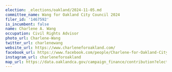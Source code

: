 ```yaml
---
election: _elections/oakland/2024-11-05.md
committee_name: Wang for Oakland City Council 2024
filer_id: '1467592'
is_incumbent: false
name: Charlene A. Wang
occupation: Civil Rights Advisor
photo_url: Charlene-Wang
twitter_url: charlenewang
website_url: https://www.charleneforoakland.com/
facebook_url: https://www.facebook.com/people/Charlene-for-Oakland-City-Council/61558711491827/
instagram_url: charleneforoakland
map_url: https://data.oaklandca.gov/campaign_finance/contribution?electionYear=2024&candidates=1467592&since=2021-07-07&until=2024-08-09
---
```

